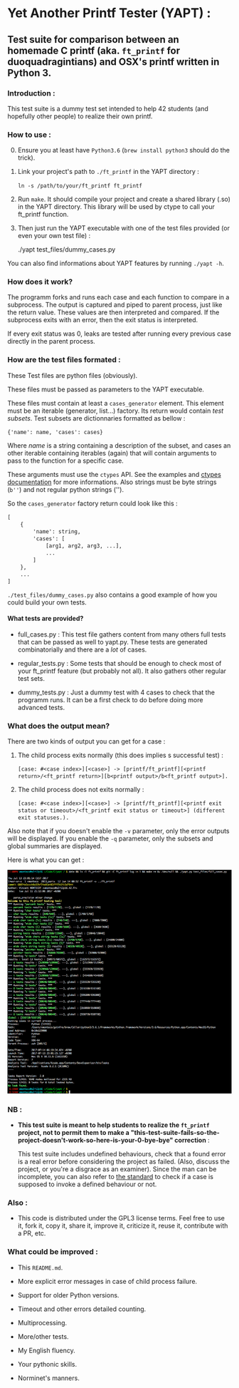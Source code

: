 # Yet Another Printf Tester (YAPT) :

## Test suite for comparison between an homemade C printf (aka. `ft_printf` for duoquadragintians) and OSX's printf written in Python 3.

### Introduction :

This test suite is a dummy test set intended to help 42 students (and hopefully other people) to realize their own printf.

### How to use :

0. Ensure you at least have `Python3.6` (`brew install python3` should do the trick).

1. Link your project's path to `./ft_printf` in the YAPT directory :

   `ln -s /path/to/your/ft_printf ft_printf`

2. Run `make`. It should compile your project and create a shared library (.so) in the YAPT directory.
   This library will be used by ctype to call your ft_printf function.
   
3. Then just run the YAPT executable with one of the test files provided (or even your own test file) :

    ./yapt test_files/dummy_cases.py

You can also find informations about YAPT features by running `./yapt -h`.

### How does it work?

The programm forks and runs each case and each function to compare in a subprocess. The output is captured and piped to parent process, just like the return value.
These values are then interpreted and compared. If the subprocess exits with an error, then the exit status is interpreted.

If every exit status was 0, leaks are tested after running every previous case directly in the parent process.

### How are the test files formated :

These Test files are python files (obviously).

These files must be passed as parameters to the YAPT executable.

These files must contain at least a `cases_generator` element. This element must be an iterable (generator, list...) factory. Its return would contain *test subsets*.
Test subsets are dictionnaries formatted as bellow :

    {'name': name, 'cases': cases}

Where *name* is a string containing a description of the subset, and cases an other iterable containing iterables (again) that will contain arguments to pass to the function for a specific case.

These arguments must use the `ctypes` API. See the examples and [ctypes documentation][1] for more informations. Also strings must be byte strings (`b''`) and not regular python strings ('').

So the `cases_generator` factory return could look like this :

    [
	    {
		    'name': string,
			'cases': [
				[arg1, arg2, arg3, ...],
				...
			]
		},
		...
	]

`./test_files/dummy_cases.py` also contains a good example of how you could build your own tests.

#### What tests are provided?

* full_cases.py : This test file gathers content from many others full tests that can be passed as well to yapt.py. These tests are generated combinatorially and there are a *lot* of cases.

* regular_tests.py : Some tests that should be enough to check most of your ft_printf feature (but probably not all). It also gathers other regular test sets.

* dummy_tests.py : Just a dummy test with 4 cases to check that the programm runs. It can be a first check to do before doing more advanced tests.

### What does the output mean?

There are two kinds of output you can get for a case :

1. The child process exits normally (this does implies s successful test) :

       [case: #<case index>][<case>] -> [printf/ft_printf][<printf return>/<ft_printf return>][b<printf output>/b<ft_printf output>].

2. The child process does not exits normally :

       [case: #<case index>][<case>] -> [printf/ft_printf][<printf exit status or timeout>/<ft_printf exit status or timeout>] (different exit statuses.).

Also note that if you doesn't enable the `-v` parameter, only the error outputs will be displayed. If you enable the `-q` parameter, only the subsets and global summaries are displayed.

Here is what you can get :

![Output example](https://raw.githubusercontent.com/vmonteco/YAPT/master/2.0.png)

### NB :

* **This test suite is meant to help students to realize the `ft_printf` project, not to permit them to make a "this-test-suite-fails-so-the-project-doesn't-work-so-here-is-your-0-bye-bye" correction** :

   This test suite includes undefined behaviours, check that a found error is a real error before considering the project as failed. (Also, discuss the project, or you're a disgrace as an examiner). Since the man can be incomplete, you can also refer to [the standard][2] to check if a case is supposed to invoke a defined behaviour or not.

### Also :

* This code is distributed under the GPL3 license terms. Feel free to use it, fork it, copy it, share it, improve it, criticize it, reuse it, contribute with a PR, etc.

### What could be improved :

* This `README.md`.

* More explicit error messages in case of child process failure.

* Support for older Python versions.

* Timeout and other errors detailed counting.

* Multiprocessing.

* More/other tests.

* My English fluency.

* Your pythonic skills.

* Norminet's manners.

[1]: https://7chan.org/pr/src/Violent_Python_A_Cookbook_for_Hackers_Forensic_Ana.pdf
[2]: http://www.iso-9899.info/n1570.html#7.21.6.1
